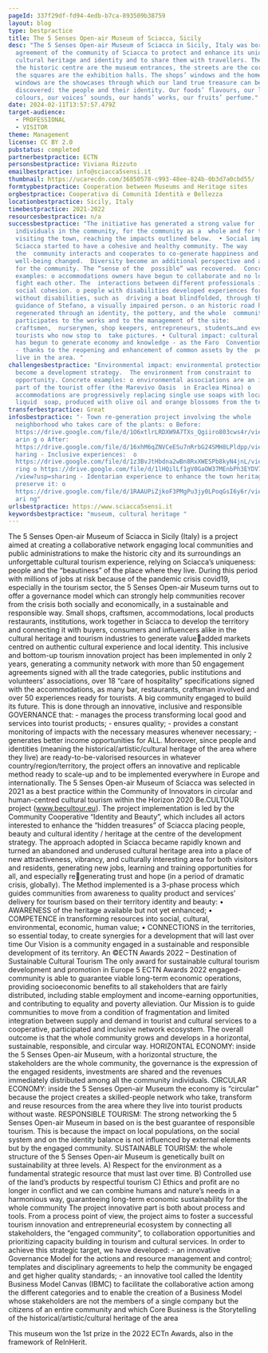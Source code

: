 ```yaml
---
pageId: 337f29df-fd94-4edb-b7ca-893509b38759
layout: blog
type: bestpractice
title: The 5 Senses Open-air Museum of Sciacca, Sicily
desc: "The 5 Senses Open-air Museum of Sciacca in Sicily, Italy was born from an
  agreement of the community of Sciacca to protect and enhance its unique
  cultural heritage and identity and to share them with travellers. The gates to
  the historic centre are the museum entrances, the streets are the corridors,
  the squares are the exhibition halls. The shops’ windows and the homes’
  windows are the showcases through which our land true treasure can be
  discovered: the people and their identity. Our foods’ flavours, our lands’
  colours, our voices’ sounds, our hands’ works, our fruits’ perfume."
date: 2024-02-11T13:57:57.479Z
target-audience:
  - PROFESSIONAL
  - VISITOR
theme: Management
license: CC BY 2.0
pubstatus: completed
partnerbestpractice: ECTN
personsbestpractice: Viviana Rizzuto
emailbestpractice: info@sciacca5sensi.it
thumbnail: https://ucarecdn.com/36850578-c993-48ee-824b-0b3d7a0cbd55/
formtypbestpractice: Cooperation between Museums and Heritage sites
orgbestpractice: Cooperativa di Comunità Identità e Bellezza
locationbestpractice: Sicily, Italy
timebestpractice: 2021-2022
resourcesbestpractice: n/a
successbestpractice: "The initiative has generated a strong value for
  individuals in the community, for the community as a  whole and for tourists
  visiting the town, reaching the impacts outlined below.  • Social impact:
  Sciacca started to have a cohesive and healthy community. The way
  the  community interacts and cooperates to co-generate happiness and
  well-being changed.  Diversity become an additional perspective and a resource
  for the community. The “sense of the  possible” was recovered.  Concrete
  examples: o accommodations owners have begun to collaborate and no longer
  fight each other. The  interactions between different professionals increase
  social cohesion. o people with disabilities developed experiences for people
  without disabilities, such as  driving a boat blindfolded, through the
  guidance of Stefano, a visually impaired person. o an historic road has been
  regenerated through an identity, the pottery, and the whole  community
  participates to the works and to the management of the site:
  craftsmen,  nurserymen, shop keepers, entrepreneurs, students…and even
  tourists who now stop to  take pictures. • Cultural impact: cultural heritage
  has begun to generate economy and knowledge - as the Faro  Convention aspires
  - thanks to the reopening and enhancement of common assets by the  people who
  live in the area. "
challengesbestpractice: "Environmental impact: environmental protection has also
  become a development strategy.  The environment from constraint to
  opportunity. Concrete examples: o environmental associations are an integral
  part of the tourist offer (the Marevivo Oasis  in Eraclea Minoa) o
  accommodations are progressively replacing single use soaps with local bio
  liquid  soap, produced with olive oil and orange blossoms from the territory."
transferbestpractice: Great
infosbestpractice: "- Town re-generation project involving the whole
  neighborhood who takes care of the plants: o Before:
  https://drive.google.com/file/d/1O6xtlrLRDXW9A7TXs_Qgiiro803cws4r/view?usp=sh\
  arin g o After:
  https://drive.google.com/file/d/16xhM6qZNVCeESu7nRrbG24SMH8LPldpp/view?usp=s
  haring - Inclusive experiences:  o
  https://drive.google.com/file/d/1z3BvJtHbdna2wBn8RxXWESPb8kyN4jnL/view?usp=sha
  ring o https://drive.google.com/file/d/1lHQilLf1gV0GaOW37MEnbPh3EYDV7VC-
  /view?usp=sharing - Identarian experience to enhance the town heritage and
  preserve it: o
  https://drive.google.com/file/d/1RAAUPiZjkoF3PMgPu3jy0LPoqGsI6y6r/view?usp=sh\
  ari ng"
urlsbestpractice: https://www.sciacca5sensi.it
keywordsbestpractice: "museum, cultural heritage "
---
```

<!--StartFragment-->

The 5 Senses Open-air Museum of Sciacca in Sicily (Italy) is a project aimed at creating a collaborative network engaging local communities and public administrations to make the historic city and its surroundings an unforgettable cultural tourism experience, relying on Sciacca’s uniqueness: people and the “beautiness” of the place where they live. During this period with millions of jobs at risk because of the pandemic crisis covid19, especially in the tourism sector, the 5 Senses Open-air Museum turns out to offer a governance model which can strongly help communities recover from the crisis both socially and economically, in a sustainable and responsible way. Small shops, craftsmen, accommodations, local products restaurants, institutions, work together in Sciacca to develop the territory and connecting it with buyers, consumers and influencers alike in the cultural heritage and tourism industries to generate valueadded markets centred on authentic cultural experience and local identity. This inclusive and bottom-up tourism innovation project has been implemented in only 2 years, generating a community network with more than 50 engagement agreements signed with all the trade categories, public institutions and volunteers’ associations, over 18 “care of hospitality” specifications signed with the accommodations, as many bar, restaurants, craftsman involved and over 50 experiences ready for tourists. A big community engaged to build its future. This is done through an innovative, inclusive and responsible GOVERNANCE that: - manages the process transforming local good and services into tourist products; - ensures quality; - provides a constant monitoring of impacts with the necessary measures whenever necessary; - generates better income opportunities for ALL. Moreover, since people and identities (meaning the historical/artistic/cultural heritage of the area where they live) are ready-to-be-valorised resources in whatever country/region/territory, the project offers an innovative and replicable method ready to scale-up and to be implemented everywhere in Europe and internationally. The 5 Senses Open-air Museum of Sciacca was selected in 2021 as a best practice within the Community of Innovators in circular and human-centred cultural tourism within the Horizon 2020 Be.CULTOUR project (www.becultour.eu). The project implementation is led by the Community Cooperative “Identity and Beauty”, which includes all actors interested to enhance the “hidden treasures” of Sciacca placing people, beauty and cultural identity / heritage at the centre of the development strategy. The approach adopted in Sciacca became rapidly known and turned an abandoned and underused cultural heritage area into a place of new attractiveness, vibrancy, and culturally interesting area for both visitors and residents, generating new jobs, learning and training opportunities for all, and especially regenerating trust and hope (in a period of dramatic crisis, globally). The Method implemented is a 3-phase process which guides communities from awareness to quality product and services’ delivery for tourism based on their territory identity and beauty: • AWARENESS of the heritage available but not yet enhanced; • COMPETENCE in transforming resources into social, cultural, environmental, economic, human value; • CONNECTIONS in the territories, so essential today, to create synergies for a development that will last over time Our Vision is a community engaged in a sustainable and responsible development of its territory. An ©ECTN Awards 2022 – Destination of Sustainable Cultural Tourism The only award for sustainable cultural tourism development and promotion in Europe 5 ECTN Awards 2022 engaged-community is able to guarantee viable long-term economic operations, providing socioeconomic benefits to all stakeholders that are fairly distributed, including stable employment and income-earning opportunities, and contributing to equality and poverty alleviation. Our Mission is to guide communities to move from a condition of fragmentation and limited integration between supply and demand in tourist and cultural services to a cooperative, participated and inclusive network ecosystem. The overall outcome is that the whole community grows and develops in a horizontal, sustainable, responsible, and circular way. HORIZONTAL ECONOMY: inside the 5 Senses Open-air Museum, with a horizontal structure, the stakeholders are the whole community, the governance is the expression of the engaged residents, investments are shared and the revenues immediately distributed among all the community individuals. CIRCULAR ECONOMY: inside the 5 Senses Open-air Museum the economy is “circular” because the project creates a skilled-people network who take, transform and reuse resources from the area where they live into tourist products without waste. RESPONSIBLE TOURISM: The strong networking the 5 Senses Open-air Museum in based on is the best guarantee of responsible tourism. This is because the impact on local populations, on the social system and on the identity balance is not influenced by external elements but by the engaged community. SUSTAINABLE TOURISM: the whole structure of the 5 Senses Open-air Museum is genetically built on sustainability at three levels. A) Respect for the environment as a fundamental strategic resource that must last over time. B) Controlled use of the land’s products by respectful tourism C) Ethics and profit are no longer in conflict and we can combine humans and nature’s needs in a harmonious way, guaranteeing long-term economic sustainability for the whole community The project innovative part is both about process and tools. From a process point of view, the project aims to foster a successful tourism innovation and entrepreneurial ecosystem by connecting all stakeholders, the “engaged community”, to collaboration opportunities and prioritizing capacity building in tourism and cultural services. In order to achieve this strategic target, we have developed: - an innovative Governance Model for the actions and resource management and control; templates and disciplinary agreements to help the community be engaged and get higher quality standards; - an innovative tool called the Identity Business Model Canvas (IBMC) to facilitate the collaborative action among the different categories and to enable the creation of a Business Model whose stakeholders are not the members of a single company but the citizens of an entire community and which Core Business is the Storytelling of the historical/artistic/cultural heritage of the area

T﻿his museum won the 1st prize in the 2022 ECTn Awards, also in the framework of ReInHerit.